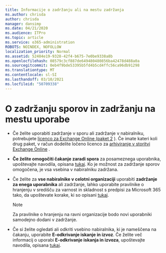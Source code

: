 ```yaml
---
title: Informacije o zadržanju ali na mestu zadržanja
ms.author: chrisda
author: chrisda
manager: dansimp
ms.date: 04/21/2020
ms.audience: ITPro
ms.topic: article
ms.service: o365-administration
ROBOTS: NOINDEX, NOFOLLOW
localization_priority: Normal
ms.assetid: 52484e19-9328-42f4-b675-7e0be9338a8b
ms.openlocfilehash: 08579c3cf887de649480480856ba42478d488a0a
ms.sourcegitcommit: 0eb4f9bde53395b5fd4b5cd4ffc56ca96db91298
ms.translationtype: MT
ms.contentlocale: sl-SI
ms.lasthandoff: 03/10/2021
ms.locfileid: "50709338"
---
```

# <a name="about-litigation-holds-and-in-place-holds"></a>O zadržanju sporov in zadržanju na mestu uporabe

- Če želite uporabiti zadržanje v sporu ali zadržanje v nabiralniku, potrebujete [licenco za Exchange Online (paket 2](https://docs.microsoft.com/office365/servicedescriptions/office-365-platform-service-description/office-365-plan-options) ). Če imate kateri koli drug paket, v račun dodelite ločeno licenco za [arhiviranje v storitvi Exchange Online](https://docs.microsoft.com/office365/servicedescriptions/exchange-online-archiving-service-description/exchange-online-archiving-service-description) . 
    
- **Če želite omogočiti čakanje zaradi spora** za posameznega uporabnika, upoštevajte navodila, opisana [tukaj](https://docs.microsoft.com/microsoft-365/compliance/create-a-litigation-hold?view=o365-worldwide#place-a-mailbox-on-litigation-hold). Ko je možnost za zadržanje sporov omogočena, je vsa vsebina v nabiralniku zadržana.
    
- Če želite za **vse nabiralnike v celotni organizaciji** uporabiti **zadržanje za enega uporabnika** ali zadržanje, lahko uporabite pravilnike o hranjenju v središču za varnost in skladnost s predpisi za Microsoft 365 tako, da upoštevate korake, ki so opisani [tukaj](https://docs.microsoft.com/microsoft-365/compliance/retention-policies).
    
    > [!NOTE]
    > Za pravilnike o hranjenju na ravni organizacije bodo novi uporabniki samodejno dodani v zadržanje. 
  
- Če si želite ogledati ali odkriti vsebino nabiralnika, ki je nameščena na čakanju, uporabite **E-odkrivanje iskanje in izvoz**. Če želite več informacij o uporabi **E-odkrivanje iskanja in izvoza**, upoštevajte navodila, opisana [tukaj](https://docs.microsoft.com/microsoft-365/compliance/export-search-results).
    

